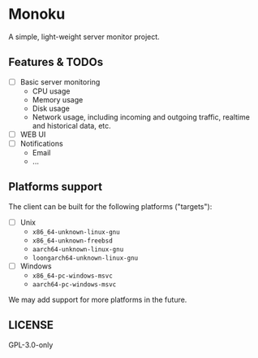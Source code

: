 # Monoku

A simple, light-weight server monitor project.

## Features & TODOs

- [ ] Basic server monitoring
  - CPU usage
  - Memory usage
  - Disk usage
  - Network usage, including incoming and outgoing traffic, realtime and historical data, etc.
- [ ] WEB UI
- [ ] Notifications
  - Email
  - ...

## Platforms support

The client can be built for the following platforms ("targets"):

- [ ] Unix
  - `x86_64-unknown-linux-gnu`
  - `x86_64-unknown-freebsd`
  - `aarch64-unknown-linux-gnu`
  - `loongarch64-unknown-linux-gnu`
- [ ] Windows
  - `x86_64-pc-windows-msvc`
  - `aarch64-pc-windows-msvc`

We may add support for more platforms in the future.

## LICENSE

GPL-3.0-only

